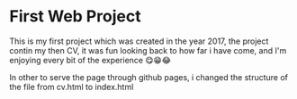 # First Web Project
<p>
  This is my first project which was created in the year 2017, the project contin my then CV, it was fun looking back to how far i have come, and I'm enjoying every bit of the experience 😋😁😂
</p>
<p>
In other to serve the page through github pages, i changed the structure of the file from cv.html to index.html
</p>